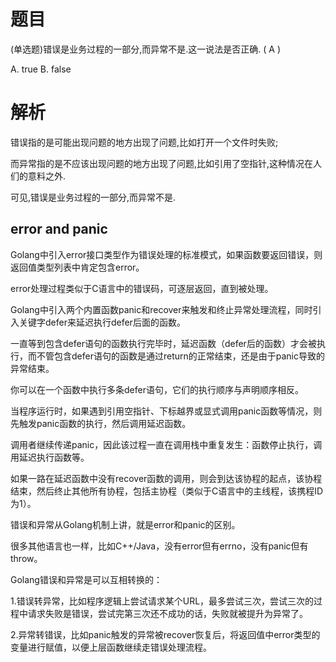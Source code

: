 # 题目
(单选题)错误是业务过程的一部分,而异常不是.这一说法是否正确.		( A )

A. true																	B. false

# 解析
错误指的是可能出现问题的地方出现了问题,比如打开一个文件时失败;

而异常指的是不应该出现问题的地方出现了问题,比如引用了空指针,这种情况在人们的意料之外.

可见,错误是业务过程的一部分,而异常不是.

## error and panic
Golang中引入error接口类型作为错误处理的标准模式，如果函数要返回错误，则返回值类型列表中肯定包含error。

error处理过程类似于C语言中的错误码，可逐层返回，直到被处理。

Golang中引入两个内置函数panic和recover来触发和终止异常处理流程，同时引入关键字defer来延迟执行defer后面的函数。

一直等到包含defer语句的函数执行完毕时，延迟函数（defer后的函数）才会被执行，而不管包含defer语句的函数是通过return的正常结束，还是由于panic导致的异常结束。

你可以在一个函数中执行多条defer语句，它们的执行顺序与声明顺序相反。

当程序运行时，如果遇到引用空指针、下标越界或显式调用panic函数等情况，则先触发panic函数的执行，然后调用延迟函数。

调用者继续传递panic，因此该过程一直在调用栈中重复发生：函数停止执行，调用延迟执行函数等。

如果一路在延迟函数中没有recover函数的调用，则会到达该协程的起点，该协程结束，然后终止其他所有协程，包括主协程（类似于C语言中的主线程，该携程ID为1）。

错误和异常从Golang机制上讲，就是error和panic的区别。

很多其他语言也一样，比如C++/Java，没有error但有errno，没有panic但有throw。

Golang错误和异常是可以互相转换的：

1.错误转异常，比如程序逻辑上尝试请求某个URL，最多尝试三次，尝试三次的过程中请求失败是错误，尝试完第三次还不成功的话，失败就被提升为异常了。

2.异常转错误，比如panic触发的异常被recover恢复后，将返回值中error类型的变量进行赋值，以便上层函数继续走错误处理流程。
